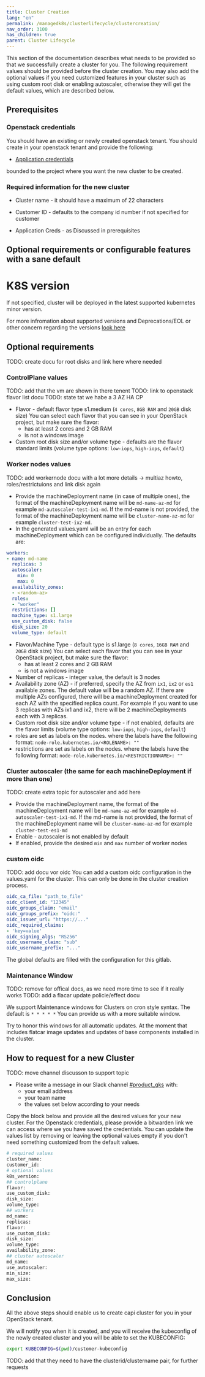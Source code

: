 ```yaml
---
title: Cluster Creation
lang: "en"
permalink: /managedk8s/clusterlifecycle/clustercreation/
nav_order: 3100
has_children: true
parent: Cluster Lifecycle
---
```

This section of the documentation describes what needs to be provided so that we successfully create a cluster for you.
The following requirement values should be provided before the cluster creation. You may also add the optional values if you
need customized features in your cluster such as using custom root disk or enabling autoscaler, otherwise they will get the
default values, which are described below.


## Prerequisites

### Openstack credentials

You should have an existing or newly created openstack tenant. You should create in your openstack tenant and provide the following:

* [Application credentials](/managedk8s/clusterlifecycle/appcredentials/)

bounded to the project where you want the new cluster to be created. 

### Required information for the new cluster

* Cluster name - it should have a maximum of 22 characters

* Customer ID - defaults to the company id number if not specified for customer

* Application Creds - as Discussed in prerequisites


## Optional requirements or configurable features with a sane default

# K8S version
If not specified, cluster will be deployed in the latest supported kubernetes minor version.

For more infromation about supported versions and Deprecations/EOL or other concern regarding the versions [look here](managedk8s/about/kubernetesverions/)


## Optional requirements
TODO: create docu for root disks and link here where needed

### ControlPlane values
TODO: add that the vm are shown in there tenent
TODO: link to openstack flavor list docu
TODO: state tat we habe a 3 AZ HA CP

* Flavor - default flavor type s1.medium (`4 cores`, `8GB RAM` and `20GB` disk size)
  You can select each flavor that you can see in your OpenStack project, but make sure the flavor:
  * has at least 2 cores and 2 GB RAM
  * is not a windows image
* Custom root disk size and/or volume type - defaults are the flavor standard limits (volume type options: `low-iops`, `high-iops`, `default`)

### Worker nodes values
TODO: add workernode docu with a lot more details -> multiaz howto, roles/restrictuions and link disk again

* Provide the machineDeployment name (in case of multiple ones), the format of the machineDeployment name will be `md-name-az-md` for example `md-autoscaler-test-ix1-md`.
  If the md-name is not provided, the format of the machineDeployment name will be `cluster-name-az-md` for example `cluster-test-ix2-md`.
* In the generated values.yaml will be an entry for each machineDeployment which can be configured individually. The defaults are:
```yaml
workers:
- name: md-name
  replicas: 3
  autoscaler:
    min: 0
    max: 0
  availability_zones:
  - <random-az>
  roles:
  - "worker"
  restrictions: []
  machine_type: s1.large
  use_custom_disk: false
  disk_size: 20
  volume_type: default  
```
* Flavor/Machine Type - default type is s1.large (`8 cores`, `16GB RAM` and `20GB` disk size)
  You can select each flavor that you can see in your OpenStack project, but make sure the flavor:
  * has at least 2 cores and 2 GB RAM
  * is not a windows image
* Number of replicas - integer value, the default is 3 nodes
* Availability zone (AZ) - if preferred, specify the AZ from `ix1`, `ix2` or `es1` available zones. The default value will be a random AZ.
  If there are multiple AZs configured, there will be a machineDeployment created for each AZ with the specified replica count. For example if you want to use 3 replicas with AZs ix1 and ix2, there will be 2 machineDeployments each with 3 replicas.
* Custom root disk size and/or volume type - if not enabled, defaults are the flavor limits (volume type options: `low-iops`, `high-iops`, `default`)
* roles are set as labels on the nodes. where the labels have the following format: `node-role.kubernetes.io/<ROLENAME>: ""`
* restrictions are set as labels on the nodes. where the labels have the following format: `node-role.kubernetes.io/<RESTRICTIONNAME>: ""`

### Cluster autoscaler  (the same for each machineDeployment if more than one)
TODO: create extra topic for autoscaler and add here

* Provide the machineDeployment name, the format of the machineDeployment name will be `md-name-az-md` for example `md-autoscaler-test-ix1-md`.
  If the md-name is not provided, the format of the machineDeployment name will be `cluster-name-az-md` for example `cluster-test-es1-md`
* Enable - autoscaler is not enabled by default
* If enabled, provide the desired `min` and `max` number of worker nodes


### custom oidc
TODO: add docu vor oidc
You can add a custom oidc configuration in the values.yaml for the cluster. This can only be done in the cluster creation process.

```yaml
oidc_ca_file: "path_to_file"
oidc_client_id: "12345"
oidc_groups_claim: "email"
oidc_groups_prefix: "oidc:"
oidc_issuer_url: "https://..."
oidc_required_claims:
- 'key=value'
oidc_signing_algs: "RS256"
oidc_username_claim: "sub"
oidc_username_prefix: "..."
```

The global defaults are filled with the configuration for this gitlab.

### Maintenance Window
TODO: remove for offical docs, as we need more time to see if it really works
TODO: add a flacar update policie/effect docu

We support Maintenance windows for Clusters on cron style syntax. The default is `* * * * *`
You can provide us with a more suitable window.

Try to honor this windows for all automatic updates. At the moment that includes flatcar image updates and updates of base components installed in the cluster.


## How to request for a new Cluster
TODO: move channel discusson to support topic

* Please write a message in our Slack channel [#product_gks](https://app.slack.com/client/T3Q3RTXQF/C8FJLPPEU) with:
  * your email address
  * your team name
  * the values set below according to your needs

Copy the block below and provide all the desired values for your new cluster. For the Openstack credentials, please provide a
bitwarden link we can access where we you have saved the credentials.
You can update the values list by removing or leaving the optional values empty if you don't need something customized from the
default values.

```bash
# required values
cluster_name:
customer_id:
# optional values
k8s_version:
## controlplane
flavor:
use_custom_disk:
disk_size:
volume_type:
## workers
md_name:
replicas:
flavor:
use_custom_disk:
disk_size:
volume_type:
availability_zone:
## cluster autoscaler
md_name:
use_autoscaler:
min_size:
max_size:
```


## Conclusion

All the above steps should enable us to create capi cluster for you in your OpenStack tenant.

We will notify you when it is created, and you will receive the kubeconfig of the newly created
cluster and you will be able to set the KUBECONFIG:

```bash
export KUBECONFIG=$(pwd)/customer-kubeconfig
```
TODO: add that they need to have the clusterid/clustername pair, for further requests
